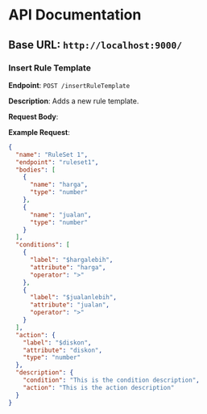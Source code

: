 # API Documentation

## Base URL: `http://localhost:9000/`

### Insert Rule Template

**Endpoint**: `POST /insertRuleTemplate`

**Description**: Adds a new rule template.

**Request Body**:

**Example Request**:

```json
{
  "name": "RuleSet 1",
  "endpoint": "ruleset1",
  "bodies": [
    {
      "name": "harga",
      "type": "number"
    },
    {
      "name": "jualan",
      "type": "number"
    }
  ],
  "conditions": [
    {
      "label": "$hargalebih",
      "attribute": "harga",
      "operator": ">"
    },
    {
      "label": "$jualanlebih",
      "attribute": "jualan",
      "operator": ">"
    }
  ],
  "action": {
    "label": "$diskon",
    "attribute": "diskon",
    "type": "number"
  },
  "description": {
    "condition": "This is the condition description",
    "action": "This is the action description"
  }
}
```
